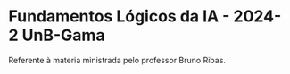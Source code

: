 # Fundamentos Lógicos da IA - 2024-2 UnB-Gama

Referente à materia ministrada pelo professor Bruno Ribas.

